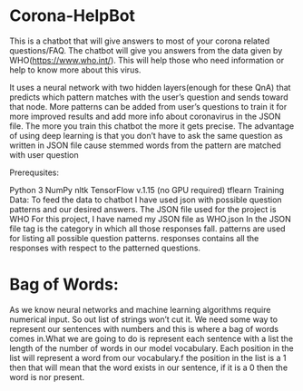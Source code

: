 # Corona-HelpBot

This is a chatbot that will give answers to most of your corona related questions/FAQ. The chatbot will give you answers from the data given by WHO(https://www.who.int/). This will help those who need information or help to know more about this virus.

It uses a neural network with two hidden layers(enough for these QnA) that predicts which pattern matches with the user’s question and sends toward that node. More patterns can be added from user’s questions to train it for more improved results and add more info about coronavirus in the JSON file. The more you train this chatbot the more it gets precise. The advantage of using deep learning is that you don’t have to ask the same question as written in JSON file cause stemmed words from the pattern are matched with user question

Prerequsites:

Python 3
NumPy
nltk
TensorFlow v.1.15 (no GPU required)
tflearn
Training Data:
To feed the data to chatbot I have used json with possible question patterns and our desired answers.
The JSON file used for the project is WHO
For this project, I have named my JSON file as WHO.json
In the JSON file tag is the category in which all those responses fall.
patterns are used for listing all possible question patterns.
responses contains all the responses with respect to the patterned questions.
# Bag of Words:
As we know neural networks and machine learning algorithms require numerical input. So out list of strings won’t cut it. We need some way to represent our sentences with numbers and this is where a bag of words comes in.What we are going to do is represent each sentence with a list the length of the number of words in our model vocabulary. Each position in the list will represent a word from our vocabulary.f the position in the list is a 1 then that will mean that the word exists in our sentence, if it is a 0 then the word is nor present.
